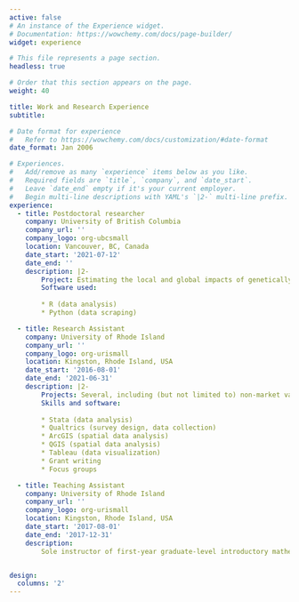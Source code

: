 ```yaml
---
active: false
# An instance of the Experience widget.
# Documentation: https://wowchemy.com/docs/page-builder/
widget: experience

# This file represents a page section.
headless: true

# Order that this section appears on the page.
weight: 40

title: Work and Research Experience
subtitle:

# Date format for experience
#   Refer to https://wowchemy.com/docs/customization/#date-format
date_format: Jan 2006

# Experiences.
#   Add/remove as many `experience` items below as you like.
#   Required fields are `title`, `company`, and `date_start`.
#   Leave `date_end` empty if it's your current employer.
#   Begin multi-line descriptions with YAML's `|2-` multi-line prefix.
experience:
  - title: Postdoctoral researcher
    company: University of British Columbia
    company_url: ''
    company_logo: org-ubcsmall
    location: Vancouver, BC, Canada
    date_start: '2021-07-12'
    date_end: ''
    description: |2-
        Project: Estimating the local and global impacts of genetically modified (GM)         crop adoption on agricultural and environmental outcomes.
        Software used:
        
        * R (data analysis)
        * Python (data scraping)

  - title: Research Assistant
    company: University of Rhode Island
    company_url: ''
    company_logo: org-urismall
    location: Kingston, Rhode Island, USA
    date_start: '2016-08-01'
    date_end: '2021-06-31'
    description: |2-
        Projects: Several, including (but not limited to) non-market valuation of            renewable energy using revealed and stated preference methods (primary and           secondary data collection), causal inference regressions, and spatial                analysis. 
        Skills and software:
        
        * Stata (data analysis)
        * Qualtrics (survey design, data collection)
        * ArcGIS (spatial data analysis)
        * QGIS (spatial data analysis)
        * Tableau (data visualization)
        * Grant writing
        * Focus groups

  - title: Teaching Assistant
    company: University of Rhode Island
    company_url: ''
    company_logo: org-urismall
    location: Kingston, Rhode Island, USA
    date_start: '2017-08-01'
    date_end: '2017-12-31'
    description: 
        Sole instructor of first-year graduate-level introductory mathematics course.


design:
  columns: '2'
---
```

